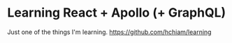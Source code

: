 # Learning React + Apollo (+ GraphQL)

Just one of the things I'm learning. <https://github.com/hchiam/learning>
